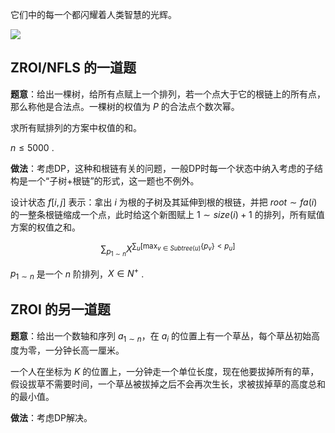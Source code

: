 它们中的每一个都闪耀着人类智慧的光辉。

![](无标题.png)

## ZROI/NFLS 的一道题

**题意**：给出一棵树，给所有点赋上一个排列，若一个点大于它的根链上的所有点，那么称他是合法点。一棵树的权值为 $P$ 的合法点个数次幂。

求所有赋排列的方案中权值的和。

$n\leq5000$ .

**做法**：考虑DP，这种和根链有关的问题，一般DP时每一个状态中纳入考虑的子结构是一个“子树+根链”的形式，这一题也不例外。

设计状态 $f[i,j]$ 表示：拿出 $i$ 为根的子树及其延伸到根的根链，并把 $root\sim fa(i)$ 的一整条根链缩成一个点，此时给这个新图赋上 $1\sim size(i)+1$ 的排列，所有赋值方案的权值之和。

$$
\sum_{p_{1\sim n}}X^{\displaystyle\sum_{u}\left[ \max_{v\in Subtree(u)}\{p_v\}<p_u \right]}
$$

$p_{1\sim n}$ 是一个 $n$ 阶排列，$X\in N^+$ .

## ZROI 的另一道题

**题意**：给出一个数轴和序列 $a_{1\sim n}$，在 $a_i$ 的位置上有一个草丛，每个草丛初始高度为零，一分钟长高一厘米。

一个人在坐标为 $K$ 的位置上，一分钟走一个单位长度，现在他要拔掉所有的草，假设拔草不需要时间，一个草丛被拔掉之后不会再次生长，求被拔掉草的高度总和的最小值。

**做法**：考虑DP解决。

